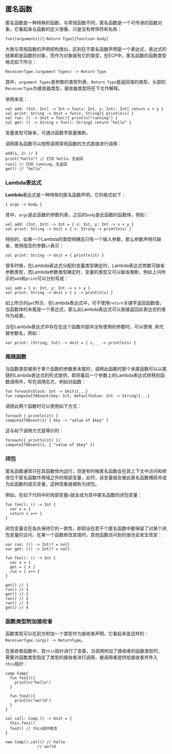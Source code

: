 ## 匿名函数

匿名函数是一种特殊的函数，与常规函数不同，匿名函数是一个可传递的函数对象，它看起来与函数的定义很像，只是没有修饰符和名称：

```ecs
fun([arguments])[:Return Type]{function body}
```

大致与常规函数的声明结构类似，区别在于匿名函数声明是一个表达式，表达式的结果即是函数的对象，而作为对象就有它的类型，在ECP中，匿名函数的函数类型格式如下所示：

```ecs
ReceiverType.(argument Types) -> Return Type
```

其中，`argument Types`是参数的类型列表，`Return Type`是返回值的类型，头部的`ReceiverType`为接收器类型，接收器类型将在下文作解释。

举例来说：

```ecs
val add: (Int, Int) -> Int = fun(x: Int, y: Int): Int{ return x + y }
val print: String -> Unit = fun(s: String){ println(s) }
val run: () -> Unit = fun(){ println("running") }
val get: () -> String = fun(): String{ return "hello" }
```

变量类型可缺省，可通过函数字面量推断。

调用匿名函数可以按照调用常规函数的方式直接进行调用：

```ecs
add(1, 2) // 3
print("hello") // 打印 hello，无返回
run() // 打印 running，无返回
get() // "hello"
```

### Lambda表达式

**Lambda**表达式是一种特殊的匿名函数声明，它的格式如下：

```ecs
{ args -> body }
```

其中，`args`是此函数的参数列表，之后的`body`是此函数的函数体，例如：

```ecs
vel add: (Int, Int) -> Int = { x: Int, y: Int -> x + y }
val print: String -> Unit = { s: String -> println(s) }
```

特别的，如果一个Lambda的类型明确且只有一个输入参数，那么参数声明可缺省，使用隐含的参数`it`表示：

```ecs
val print: String -> Unit = { println(it) }
```

很多时候，在Lambda表达式分配的变量类型确定时，Lambda表达式参数可缺省参数类型，而Lambda参数类型确定时，变量的类型又可以缺省推断，例如上问所示的`add`和`print`可以分别写成：

```ecs
val add = { x: Int, y: Int -> x + y }
val print: String -> Unit = { s -> println(s) }
```

如上所示的`get`所示，在Lambda表达式中，可不使用`return`关键字返回函数值，当函数体的末尾是一个表达式，那么此Lambda表达式可以直接返回此表达式的值作为结果。

当在Lambda表达式中存在在这个函数内部并没有使用的参数时，可以使用`_`来代替参数名，例如：

```ecs
var print: (String, Int) -> Unit = { s, _ -> println(s) }
```

### 尾随函数

当函数类型被用于某个函数的参数表末尾时，调用此函数时那个末尾函数可以以尾随的Lambda表达式的形式提供，即将最后一个参数上的Lambda表达式转移到函数调用外，写在调用后方，例如对函数：

```ecs
fun foreach(block: Int -> Unit){...}
fun computeIfAbsent(key: Int, defaultValue: Int -> String){...}
```

调用此两个函数时可以使用如下方式：

```ecs
foreach { println(it) }
computeIfAbsent(1) { key -> "value of $key" }
```

这与如下调用方式是等价的：

```ecs
foreach({ println(it) })
computeIfAbsent(1, { "value of $key" })
```

### 闭包

匿名函数通常只在其函数体内运行，但是有时候匿名函数会在其上下文中访问和修改位于匿名函数作用域之外的局部变量，此时，该变量就会被此匿名函数捕获并成为此函数的成员变量，这种现象就被称为闭包。

例如，在如下代码中的局部变量`x`就会成为其中匿名函数的闭包变量：

```ecs
fun foo(): () -> Int {
  var x = 1
  return { x++ }
}
```

闭包变量会在各处保持它的一致性，即假设在若干个匿名函数中都保留了对某个闭包变量的访问，在某一个函数修改其值时，其他函数访问到的值也会发生改变：

```ecs
var run: (() -> Int)? = null
var get: (() -> Int)? = null

fun foo(): () -> Int {
  var x = 1
  get = { x }
  run = { x++ }
}

get() // 1
run() // 1
get() // 2
run() // 2
run() // 3 
get() // 4
```

### 函数类型附加接收者

函数类型可以在前方附加一个类型作为接收者声明，它看起来是这样的：`ReceiverType.(args) -> ReturnType`。

在接收者函数中，其`this`指针进行了变基，当调用附加了接收者的函数类型时，需要对函数类型指定了类型的接收者进行调用，被调用者提供给接收者并传入`this`指针：

```ecs
comp Comp{
  fun foo1(){
    println("hello")
  }
  
  fun foo2(){
    println("world")
  }
}

val call: Comp.() -> Unit = { 
  this.foo1() 
  foo2() // this指针隐含
}

new Comp().call() // hello
              // world
```
